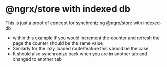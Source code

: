 # @ngrx/store with indexed db

This is just a proof of concept for synchronizing @ngrx/store with indexed-db 

- within this example if you would increment the counter and refresh the page the counter should be the same value
- Similarly for the lazy loaded route/feature this should be the case
- It should also synchronize back when you are in another tab and changed to another tab